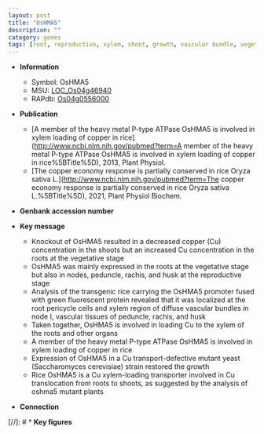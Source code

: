 ```yaml
---
layout: post
title: "OsHMA5"
description: ""
category: genes
tags: [root, reproductive, xylem, shoot, growth, vascular bundle, vegetative, transporter]
---
```


* **Information**  
    + Symbol: OsHMA5  
    + MSU: [LOC_Os04g46940](http://rice.uga.edu/cgi-bin/ORF_infopage.cgi?orf=LOC_Os04g46940)  
    + RAPdb: [Os04g0556000](http://rapdb.dna.affrc.go.jp/viewer/gbrowse_details/irgsp1?name=Os04g0556000)  

* **Publication**  
    + [A member of the heavy metal P-type ATPase OsHMA5 is involved in xylem loading of copper in rice](http://www.ncbi.nlm.nih.gov/pubmed?term=A member of the heavy metal P-type ATPase OsHMA5 is involved in xylem loading of copper in rice%5BTitle%5D), 2013, Plant Physiol.
    + [The copper economy response is partially conserved in rice Oryza sativa L.](http://www.ncbi.nlm.nih.gov/pubmed?term=The copper economy response is partially conserved in rice Oryza sativa L.%5BTitle%5D), 2021, Plant Physiol Biochem.

* **Genbank accession number**  

* **Key message**  
    + Knockout of OsHMA5 resulted in a decreased copper (Cu) concentration in the shoots but an increased Cu concentration in the roots at the vegetative stage
    + OsHMA5 was mainly expressed in the roots at the vegetative stage but also in nodes, peduncle, rachis, and husk at the reproductive stage
    + Analysis of the transgenic rice carrying the OsHMA5 promoter fused with green fluorescent protein revealed that it was localized at the root pericycle cells and xylem region of diffuse vascular bundles in node I, vascular tissues of peduncle, rachis, and husk
    + Taken together, OsHMA5 is involved in loading Cu to the xylem of the roots and other organs
    + A member of the heavy metal P-type ATPase OsHMA5 is involved in xylem loading of copper in rice
    + Expression of OsHMA5 in a Cu transport-defective mutant yeast (Saccharomyces cerevisiae) strain restored the growth
    + Rice OsHMA5 is a Cu xylem-loading transporter involved in Cu translocation from roots to shoots, as suggested by the analysis of oshma5 mutant plants

* **Connection**  

[//]: # * **Key figures**  


